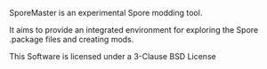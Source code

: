 SporeMaster is an experimental Spore modding tool.

It aims to provide an integrated environment for exploring the Spore .package files and creating mods.

This Software is licensed under a 3-Clause BSD License
